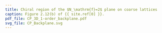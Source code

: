 ```yaml
---
title: Chiral region of the $N_\mathrm{f}=2$ plane on coarse lattices
caption: Figure 2.12(b) of {{ site.ref[0] }}.
pdf_file: CP_3D_1-order_backplane.pdf
svg_file: CP_Backplane.svg
---
```

